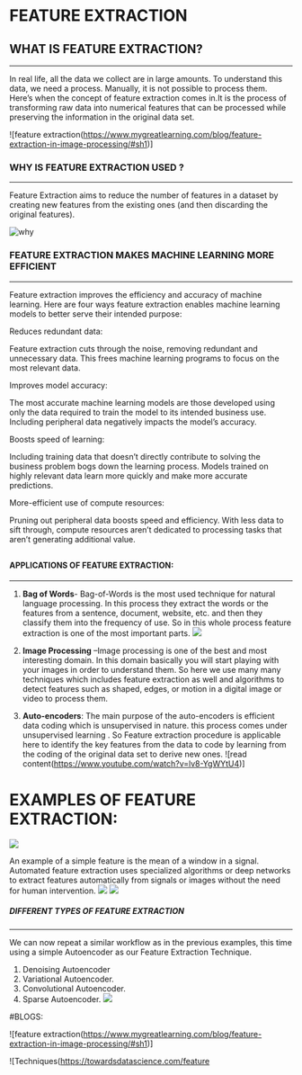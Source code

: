 # **FEATURE EXTRACTION**
## WHAT IS FEATURE EXTRACTION?
***
In real life, all the data we collect are in large amounts. To understand this data, we need a process. Manually, it is not possible to process them. Here’s when the concept of feature extraction comes in.It is the process of transforming raw data into numerical features that can be processed while preserving the information in the original data set.

![feature extraction(https://www.mygreatlearning.com/blog/feature-extraction-in-image-processing/#sh1)]
### WHY IS FEATURE EXTRACTION USED  ?
***
 Feature Extraction aims to reduce the number of features in a dataset by creating new features from the existing ones (and then discarding the original features).

 ![why](https://images.deepai.org/glossary-terms/1db68a74ce8c4eb083d76199aef2e051/feature-extraction.jpg)

 ### FEATURE EXTRACTION MAKES MACHINE LEARNING MORE EFFICIENT
 ***
Feature extraction improves the efficiency and accuracy of machine learning. Here are four ways feature extraction enables machine learning models to better serve their intended purpose:  

Reduces redundant data:

Feature extraction cuts through the noise, removing redundant and unnecessary data. This frees machine learning programs to focus on the most relevant data. 

Improves model accuracy:

The most accurate machine learning models are those developed using only the data required to train the model to its intended business use. Including peripheral data negatively impacts the model’s accuracy.

Boosts speed of learning:

Including training data that doesn’t directly contribute to solving the business problem bogs down the learning process. Models trained on highly relevant data learn more quickly and make more accurate predictions. 

More-efficient use of compute resources:

Pruning out peripheral data boosts speed and efficiency. With less data to sift through, compute resources aren’t dedicated to processing tasks that aren’t generating additional value.
## 

 #### APPLICATIONS OF FEATURE EXTRACTION:
 ***
 1. **Bag of Words**- Bag-of-Words is the most used technique for natural language processing. In this process they extract the words or the features from a sentence, document, website, etc. and then they classify them into the frequency of use. So in this whole process feature extraction is one of the most important parts.
  ![](https://www.analyticssteps.com/backend/media/uploads/2019/09/06/image-20190906164045-2.jpeg)

1. **Image Processing** –Image processing is one of the best and most interesting domain. In this domain basically you will start playing with your images in order to understand them. So here we use many many techniques which includes feature extraction as well and algorithms to detect features such as shaped, edges, or motion in a digital image or video to process them.

2. **Auto-encoders**: The main  purpose of the auto-encoders is efficient data coding which is unsupervised in nature. this process comes under unsupervised learning . So Feature extraction procedure is applicable here to identify the key features from the data to code by learning from the coding of the original data set to derive new ones.
![read content(https://www.youtube.com/watch?v=lv8-YgWYtU4)]
# EXAMPLES OF FEATURE EXTRACTION:
![](https://www.researchgate.net/publication/220745420/figure/fig2/AS:305387396976642@1449821437664/Example-of-feature-extraction-by-LIH-8-x-8-cells-8-bins.png)

An example of a simple feature is the mean of a window in a signal. Automated feature extraction uses specialized algorithms or deep networks to extract features automatically from signals or images without the need for human intervention.
![](https://www.researchgate.net/publication/252019579/figure/fig2/AS:650759288934400@1532164513447/2-Example-of-feature-extraction.png)
![](https://freecontent.manning.com/wp-content/uploads/Elgendy_tCVPp4_01.png)

##### DIFFERENT TYPES OF FEATURE EXTRACTION 
***
We can now repeat a similar workflow as in the previous examples, this time using a simple Autoencoder as our Feature Extraction Technique.

1. Denoising Autoencoder
2. Variational Autoencoder.
3. Convolutional Autoencoder.
4. Sparse Autoencoder.
![](https://media.springernature.com/lw685/springer-static/image/art%3A10.1007%2Fs13735-020-00199-7/MediaObjects/13735_2020_199_Fig5_HTML.png)

#BLOGS:

![feature extraction(https://www.mygreatlearning.com/blog/feature-extraction-in-image-processing/#sh1)]

![Techniques(https://towardsdatascience.com/feature


